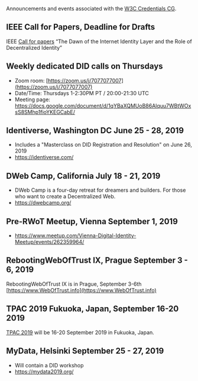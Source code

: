 Announcements and events associated with the [W3C Credentials CG](https://w3c-ccg.github.io).

## IEEE Call for Papers, Deadline for Drafts 

IEEE [Call for papers](https://www.comsoc.org/publications/magazines/ieee-communications-standards-magazine/cfp/dawn-internet-identity-layer-and) “The Dawn of the Internet Identity Layer and the Role of Decentralized Identity”

## Weekly dedicated DID calls on Thursdays

- Zoom room: [https://zoom.us/j/7077077007](https://zoom.us/j/7077077007)
- Date/Time: Thursdays 1-2:30PM PT / 20:00-21:30 UTC
- Meeting page: https://docs.google.com/document/d/1qYBaXQMUoB86Alquu7WBtWOxsS8SMhp1fioYKEGCabE/

## Identiverse, Washington DC June 25 - 28, 2019

- Includes a "Masterclass on DID Registration and Resolution" on June 26, 2019
- https://identiverse.com/

## DWeb Camp, California July 18 - 21, 2019

- DWeb Camp is a four-day retreat for dreamers and builders. For those who want to create a Decentralized Web.
- https://dwebcamp.org/

## Pre-RWoT Meetup, Vienna September 1, 2019

- https://www.meetup.com/Vienna-Digital-Identity-Meetup/events/262359964/

## RebootingWebOfTrust IX, Prague September 3 - 6, 2019

RebootingWebOfTrust IX is in Prague, September 3-6th [https://www.WebOfTrust.info](https://www.WebOfTrust.info)

## TPAC 2019 Fukuoka, Japan, September 16-20 2019

[TPAC 2019](https://www.w3.org/2019/09/TPAC/) will be 16-20 September 2019 in Fukuoka, Japan.

## MyData, Helsinki September 25 - 27, 2019

- Will contain a DID workshop
- https://mydata2019.org/



